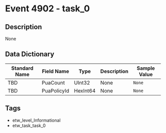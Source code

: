 # Event 4902 - task_0

## Description
None

## Data Dictionary
|Standard Name|Field Name|Type|Description|Sample Value|
|---|---|---|---|---|
|TBD|PuaCount|UInt32|None|`None`|
|TBD|PuaPolicyId|HexInt64|None|`None`|

## Tags
* etw_level_Informational
* etw_task_task_0